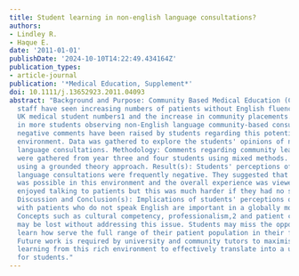 ```yaml
---
title: Student learning in non-english language consultations?
authors:
- Lindley R.
- Haque E.
date: '2011-01-01'
publishDate: '2024-10-10T14:22:49.434164Z'
publication_types:
- article-journal
publication: '*Medical Education, Supplement*'
doi: 10.1111/j.13652923.2011.04093
abstract: "Background and Purpose: Community Based Medical Education (CBME) clinical
  staff have seen increasing numbers of patients without English fluency, increasing
  UK medical student numbers1 and the increase in community placements. This has resulted
  in more students observing non-English language community-based consultations. Anecdotally,
  negative comments have been raised by students regarding this potentially rich learning
  environment. Data was gathered to explore the students' opinions of non-English
  language consultations. Methodology: Comments regarding community learning experiences
  were gathered from year three and four students using mixed methods. Data was themed
  using a grounded theory approach. Result(s): Students' perceptions of non-English
  language consultations were frequently negative. They suggested that little learning
  was possible in this environment and the overall experience was viewed poorly. Students
  enjoyed talking to patients but this was much harder if they had no shared language.
  Discussion and Conclusion(s): Implications of students' perceptions of medical interactions
  with patients who do not speak English are important in a globally mobile population.
  Concepts such as cultural competency, professionalism,2 and patient centredness3
  may be lost without addressing this issue. Students may miss the opportunity to
  learn how serve the full range of their patient population in their future careers.
  Future work is required by university and community tutors to maximise the potential
  learning from this rich environment to effectively translate into a useful experience
  for students."
---
```

